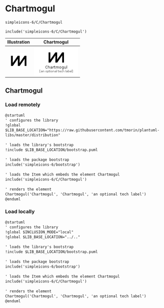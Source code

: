 # Chartmogul


```text
simpleicons-6/C/Chartmogul
```

```text
include('simpleicons-6/C/Chartmogul')
```



| Illustration | Chartmogul |
| :---: | :---: |
| ![illustration for Illustration](../../simpleicons-6/C/Chartmogul.png) | ![illustration for Chartmogul](../../simpleicons-6/C/Chartmogul.Local.png) |




## Chartmogul

### Load remotely
```plantuml
@startuml
' configures the library
!global $LIB_BASE_LOCATION="https://raw.githubusercontent.com/tmorin/plantuml-libs/master/distribution"

' loads the library's bootstrap
!include $LIB_BASE_LOCATION/bootstrap.puml

' loads the package bootstrap
include('simpleicons-6/bootstrap')

' loads the Item which embeds the element Chartmogul
include('simpleicons-6/C/Chartmogul')

' renders the element
Chartmogul('Chartmogul', 'Chartmogul', 'an optional tech label')
@enduml
```

### Load locally
```plantuml
@startuml
' configures the library
!global $INCLUSION_MODE="local"
!global $LIB_BASE_LOCATION="../.."

' loads the library's bootstrap
!include $LIB_BASE_LOCATION/bootstrap.puml

' loads the package bootstrap
include('simpleicons-6/bootstrap')

' loads the Item which embeds the element Chartmogul
include('simpleicons-6/C/Chartmogul')

' renders the element
Chartmogul('Chartmogul', 'Chartmogul', 'an optional tech label')
@enduml
```

